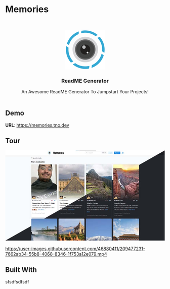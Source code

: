 # Memories




<br/>
<p align="center">
  <a href="[https://github.com//](https://github.com/moh-sa/Memories)">
    <img src="images/logo.png" alt="Logo">
  </a>

  <h3 align="center">ReadME Generator</h3>

  <p align="center">
    An Awesome ReadME Generator To Jumpstart Your Projects!
    <br/>
    <br/>
  </p>
</p>



## Demo

  **URL**: https://memories.tno.dev


## Tour

  ![Screen Shot](images/screenshot1.jpg)

https://user-images.githubusercontent.com/46880411/209477231-7662ab34-55b8-4068-8346-1f753a12e079.mp4


## Built With

sfsdfsdfsdf
